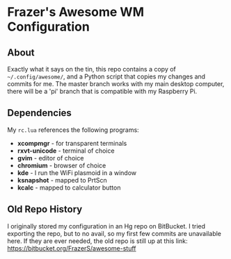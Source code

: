 # Frazer's Awesome WM Configuration

## About
Exactly what it says on the tin, this repo contains a copy of `~/.config/awesome/`, and a Python script that copies my changes and commits for me. The master branch works with my main desktop computer, there will be a 'pi' branch that is compatible with my Raspberry Pi.

## Dependencies
My `rc.lua` references the following programs:
* **xcompmgr** - for transparent terminals
* **rxvt-unicode** - terminal of choice
* **gvim** - editor of choice
* **chromium** - browser of choice
* **kde** - I run the WiFi plasmoid in a window
* **ksnapshot** - mapped to PrtScn
* **kcalc** - mapped to calculator button

## Old Repo History
I originally stored my configuration in an Hg repo on BitBucket. I tried exporting the repo, but to no avail, so my first few commits are unavailable here. If they are ever needed, the old repo is still up at this link: https://bitbucket.org/FrazerS/awesome-stuff
